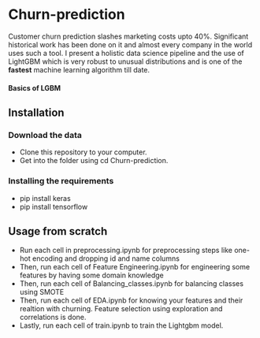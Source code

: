 # Churn-prediction
Customer churn prediction slashes marketing costs upto 40%. Significant historical work has been done on it and almost every company in the world uses such a tool. I present a holistic data science pipeline and the use of LightGBM which is very robust to unusual distributions and is one of the **fastest** machine learning algorithm till date.  
#### Basics of LGBM

## Installation
### Download the data
* Clone this repository to your computer.
* Get into the folder using cd Churn-prediction.
### Installing the requirements
* pip install keras
* pip install tensorflow
## Usage from scratch
* Run each cell in preprocessing.ipynb for preprocessing steps like one-hot encoding and dropping id and name columns
* Then, run each cell of Feature Engineering.ipynb for engineering some features by having some domain knowledge
* Then, run each cell of Balancing_classes.ipynb for balancing classes using SMOTE
* Then, run each cell of EDA.ipynb for knowing your features and their realtion with churning. Feature selection using exploration and correlations is done.
* Lastly, run each cell of train.ipynb to train the Lightgbm model.
